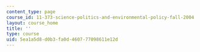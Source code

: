 ```yaml
---
content_type: page
course_id: 11-373-science-politics-and-environmental-policy-fall-2004
layout: course_home
title: ''
type: course
uid: 5ea1a5d8-d0b3-fa0d-4607-77098611e12d
---
```

